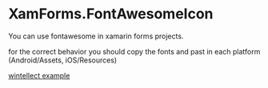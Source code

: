 # XamForms.FontAwesomeIcon
You can use fontawesome in xamarin forms projects.

for the correct behavior you should copy the fonts and past in each platform (Android/Assets, iOS/Resources)

[wintellect example](https://www.wintellect.com/using-fontawesome5-xamarin-forms/)

